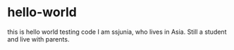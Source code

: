 # hello-world
this is hello world testing code
I am ssjunia, who lives in Asia. Still a student and live with parents.
